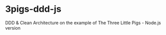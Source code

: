 # 3pigs-ddd-js
DDD &amp; Clean Architecture on the example of The Three Little Pigs - Node.js version
